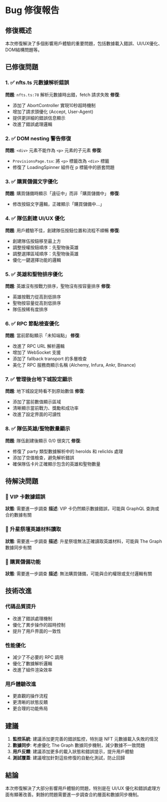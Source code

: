 # Bug 修復報告

## 修復概述
本次修復解決了多個影響用戶體驗的重要問題，包括數據載入錯誤、UI/UX優化、DOM結構問題等。

## 已修復問題

### 1. ✅ nfts.ts 元數據解析錯誤
**問題**: `nfts.ts:78` 解析元數據時出錯，fetch 請求失敗
**修復**:
- 添加了 AbortController 實現10秒超時機制
- 增加了請求頭優化 (Accept, User-Agent)
- 提供更詳細的錯誤信息顯示
- 改進了錯誤處理邏輯

### 2. ✅ DOM nesting 警告修復
**問題**: `<div>` 元素不能作為 `<p>` 元素的子元素
**修復**:
- `ProvisionsPage.tsx`: 將 `<p>` 標籤改為 `<div>` 標籤
- 修復了 LoadingSpinner 組件在 p 標籤中的嵌套問題

### 3. ✅ 購買儲備文字優化
**問題**: 購買儲備時顯示「遠征中」而非「購買儲備中」
**修復**:
- 修改按鈕文字邏輯，正確顯示「購買儲備中...」

### 4. ✅ 隊伍創建 UI/UX 優化
**問題**: 用戶體驗不佳，創建隊伍按鈕位置和流程不順暢
**修復**:
- 創建隊伍按鈕移至最上方
- 調整授權按鈕順序：先聖物後英雄
- 調整選擇區域順序：先聖物後英雄
- 優化一鍵選擇功能的邏輯

### 5. ✅ 英雄和聖物排序優化
**問題**: 英雄沒有按戰力排序，聖物沒有按容量排序
**修復**:
- 英雄按戰力從高到低排序
- 聖物按容量從高到低排序
- 隊伍按稀有度排序

### 6. ✅ RPC 節點檢查優化
**問題**: 當前節點顯示「未知端點」
**修復**:
- 改進了 RPC URL 解析邏輯
- 增加了 WebSocket 支援
- 添加了 fallback transport 的多層檢查
- 美化了 RPC 服務商顯示名稱 (Alchemy, Infura, Ankr, Binance)

### 7. ✅ 管理後台地下城設定顯示
**問題**: 地下城設定時看不到原始數值
**修復**:
- 添加了當前數值顯示區域
- 清晰顯示當前戰力、獎勵和成功率
- 改進了設定界面的可讀性

### 8. ✅ 隊伍英雄/聖物數量顯示
**問題**: 隊伍創建後顯示 0/0 很突兀
**修復**:
- 修復了 party 類型數據解析中的 heroIds 和 relicIds 處理
- 添加了空值檢查，避免解析錯誤
- 確保隊伍卡片正確顯示包含的英雄和聖物數量

## 待解決問題

### 🔄 VIP 卡數據錯誤
**狀態**: 需要進一步調查
**描述**: VIP 卡仍然顯示數據錯誤，可能與 GraphQL 查詢或合約數據有關

### 🔄 升星祭壇英雄材料讀取
**狀態**: 需要進一步調查
**描述**: 升星祭壇無法正確讀取英雄材料，可能與 The Graph 數據同步有關

### 🔄 購買儲備功能
**狀態**: 需要進一步調查
**描述**: 無法購買儲備，可能與合約權限或支付邏輯有關

## 技術改進

### 代碼品質提升
- 改進了錯誤處理機制
- 優化了異步操作的超時控制
- 提升了用戶界面的一致性

### 性能優化
- 減少了不必要的 RPC 調用
- 優化了數據解析邏輯
- 改進了組件渲染效率

### 用戶體驗改進
- 更直觀的操作流程
- 更清晰的狀態反饋
- 更合理的功能佈局

## 建議

1. **監控系統**: 建議添加更完善的錯誤監控，特別是 NFT 元數據載入失敗的情況
2. **數據同步**: 考慮優化 The Graph 數據同步機制，減少數據不一致問題
3. **用戶反饋**: 建議添加更多的載入狀態和錯誤提示，提升用戶體驗
4. **測試覆蓋**: 建議增加針對這些修復的自動化測試，防止回歸

## 結論

本次修復解決了大部分影響用戶體驗的問題，特別是在 UI/UX 優化和錯誤處理方面有顯著改善。剩餘的問題需要進一步調查合約層面和數據同步機制。